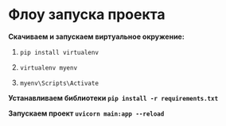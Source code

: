 # Флоу запуска проекта

**Скачиваем и запускаем виртуальное окружение:**

1. `pip install virtualenv`

2. `virtualenv myenv`

3. `myenv\Scripts\Activate`

**Устанавливаем библиотеки `pip install -r requirements.txt`**

**Запускаем проект `uvicorn main:app --reload`**

